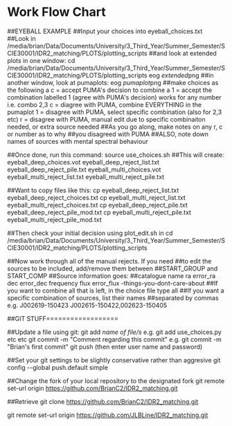 # Work Flow Chart

##EYEBALL EXAMPLE
##Input your choices into eyeball_choices.txt
##Look in /media/brian/Data/Documents/University/3_Third_Year/Summer_Semester/SCIE30001/IDR2_matching/PLOTS/plotting_scripts
##and look at extended plots in one window:
cd /media/brian/Data/Documents/University/3_Third_Year/Summer_Semester/SCIE30001/IDR2_matching/PLOTS/plotting_scripts
eog *extended*png
##in another window, look at pumaplots:
eog *pumaplot*png
##make choices as the following
a c = accept PUMA's decision to combine
a 1 = accept the combination labelled 1 (agree with PUMA's decision)
      works for any number i.e. combo 2,3
c = diagree with PUMA, combine EVERYTHING in the pumaplot
1 = disagree with PUMA, select specific combination (also for 2,3
    etc)
r = disagree with PUMA, manual edit due to specific combinaiton
    needed, or extra source needed
##As you go along, make notes on any r, c or number as to why
##you disagreed with PUMA
##ALSO, note down names of sources with mental spectral behaviour

##Once done, run this command:
source use_choices.sh
##This will create:
eyeball_deep_choices.vot 
eyeball_deep_reject_list.txt  
eyeball_deep_reject_pile.txt
eyeball_multi_choices.vot 
eyeball_multi_reject_list.txt
eyeball_multi_reject_pile.txt

##Want to copy files like this:
cp eyeball_deep_reject_list.txt eyeball_deep_reject_choices.txt
cp eyeball_multi_reject_list.txt eyeball_multi_reject_choices.txt
cp eyeball_deep_reject_pile.txt eyeball_deep_reject_pile_mod.txt
cp eyeball_multi_reject_pile.txt eyeball_multi_reject_pile_mod.txt

##Then check your initial decision using plot_edit.sh in 
cd /media/brian/Data/Documents/University/3_Third_Year/Summer_Semester/SCIE30001/IDR2_matching/PLOTS/plotting_scripts

##Now work through all of the manual rejects. If you need
##to edit the sources to be included, add/remove them between
##START_GROUP and START_COMP
##Source information goes:
##catalogue name ra error_ra dec error_dec frequency flux error_flux -things-you-dont-care-about
##If you want to combine all that is left, in the choice file type
all
##If you want a specific combination of sources, list their names
##separated by commas e.g. 
J002619-150423 J002615-150422,002623-150405





##GIT STUFF==================

##Update a file using git:
git add *name of file/s* e.g. git add use_choices.py etc etc
git commit -m "Comment regarding this commit" e.g. git commit -m "Brian's first commit"
git push (then enter user name and password)


##Set your git settings to be slightly conservative rather than aggresive
git config --global push.default simple

##Change the fork of your local repository to the designated fork
git remote set-url origin https://github.com/BrianC2/IDR2_matching.git

##Retrieve 
git clone https://github.com/BrianC2/IDR2_matching.git

git remote set-url origin https://github.com/JLBLine/IDR2_matching.git

